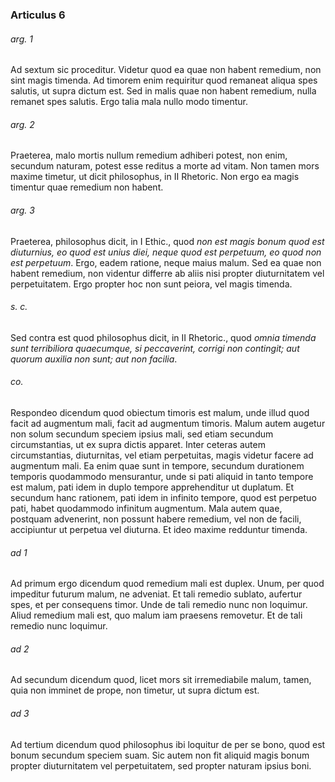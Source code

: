 ### Articulus 6

###### arg. 1
Ad sextum sic proceditur. Videtur quod ea quae non habent remedium, non sint magis timenda. Ad timorem enim requiritur quod remaneat aliqua spes salutis, ut supra dictum est. Sed in malis quae non habent remedium, nulla remanet spes salutis. Ergo talia mala nullo modo timentur.

###### arg. 2
Praeterea, malo mortis nullum remedium adhiberi potest, non enim, secundum naturam, potest esse reditus a morte ad vitam. Non tamen mors maxime timetur, ut dicit philosophus, in II Rhetoric. Non ergo ea magis timentur quae remedium non habent.

###### arg. 3
Praeterea, philosophus dicit, in I Ethic., quod *non est magis bonum quod est diuturnius, eo quod est unius diei, neque quod est perpetuum, eo quod non est perpetuum*. Ergo, eadem ratione, neque maius malum. Sed ea quae non habent remedium, non videntur differre ab aliis nisi propter diuturnitatem vel perpetuitatem. Ergo propter hoc non sunt peiora, vel magis timenda.

###### s. c.
Sed contra est quod philosophus dicit, in II Rhetoric., quod *omnia timenda sunt terribiliora quaecumque, si peccaverint, corrigi non contingit; aut quorum auxilia non sunt; aut non facilia*.

###### co.
Respondeo dicendum quod obiectum timoris est malum, unde illud quod facit ad augmentum mali, facit ad augmentum timoris. Malum autem augetur non solum secundum speciem ipsius mali, sed etiam secundum circumstantias, ut ex supra dictis apparet. Inter ceteras autem circumstantias, diuturnitas, vel etiam perpetuitas, magis videtur facere ad augmentum mali. Ea enim quae sunt in tempore, secundum durationem temporis quodammodo mensurantur, unde si pati aliquid in tanto tempore est malum, pati idem in duplo tempore apprehenditur ut duplatum. Et secundum hanc rationem, pati idem in infinito tempore, quod est perpetuo pati, habet quodammodo infinitum augmentum. Mala autem quae, postquam advenerint, non possunt habere remedium, vel non de facili, accipiuntur ut perpetua vel diuturna. Et ideo maxime redduntur timenda.

###### ad 1
Ad primum ergo dicendum quod remedium mali est duplex. Unum, per quod impeditur futurum malum, ne adveniat. Et tali remedio sublato, aufertur spes, et per consequens timor. Unde de tali remedio nunc non loquimur. Aliud remedium mali est, quo malum iam praesens removetur. Et de tali remedio nunc loquimur.

###### ad 2
Ad secundum dicendum quod, licet mors sit irremediabile malum, tamen, quia non imminet de prope, non timetur, ut supra dictum est.

###### ad 3
Ad tertium dicendum quod philosophus ibi loquitur de per se bono, quod est bonum secundum speciem suam. Sic autem non fit aliquid magis bonum propter diuturnitatem vel perpetuitatem, sed propter naturam ipsius boni.

